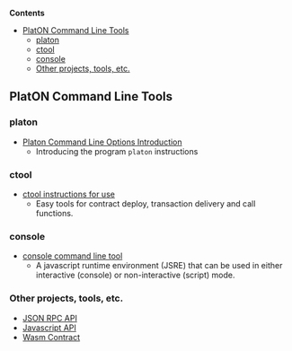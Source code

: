 <!-- START doctoc generated TOC please keep comment here to allow auto update -->
<!-- DON'T EDIT THIS SECTION, INSTEAD RE-RUN doctoc TO UPDATE -->
**Contents**

- [PlatON Command Line Tools](#platon-command-line-tools)
  - [platon](#platon)
  - [ctool](#ctool)
  - [console](#console)
  - [Other projects, tools, etc.](#other-projects-tools-etc)

<!-- END doctoc generated TOC please keep comment here to allow auto update -->


## PlatON Command Line Tools

### platon 

* [Platon Command Line Options Introduction](_command-line-options)
	- Introducing the program `platon` instructions

### ctool

* [ctool instructions for use](_ctool-usage)
	- Easy tools for contract deploy, transaction delivery and call functions.

### console

* [console command line tool](_javascript-console)
	- A javascript runtime environment (JSRE) that can be used in either interactive (console) or non-interactive (script) mode.

### Other projects, tools, etc.

* [JSON RPC API](https://github.com/ethereum/wiki/wiki/JSON-RPC)
* [Javascript API](https://github.com/ethereum/wiki/wiki/JavaScript-API)
* [Wasm Contract](https://github.com/PlatONnetwork/wiki/wiki/%5BChinese-Simplified%5D-Wasm%E5%90%88%E7%BA%A6%E5%BC%80%E5%8F%91%E6%8C%87%E5%8D%97)







